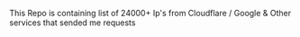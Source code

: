 This Repo is containing list of 24000+ Ip's from
Cloudflare / Google & Other services
that sended me requests
